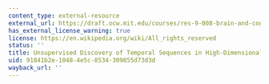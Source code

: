 ```yaml
---
content_type: external-resource
external_url: https://draft.ocw.mit.edu/courses/res-9-008-brain-and-cognitive-sciences-computational-tutorials/pages/13-unsupervised-discovery-of-temporal-sequences-in-high-dimensional-datasets/
has_external_license_warning: true
license: https://en.wikipedia.org/wiki/All_rights_reserved
status: ''
title: Unsupervised Discovery of Temporal Sequences in High-Dimensional Datasets
uid: 91841b2e-1048-4e5c-8534-309855d73d3d
wayback_url: ''
---
```


